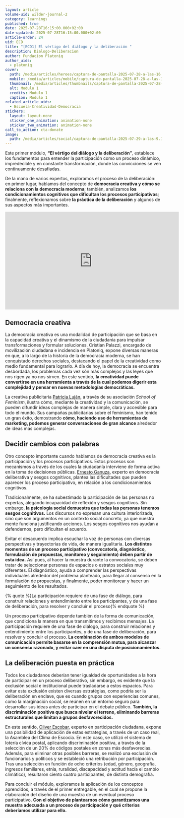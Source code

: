 ```yaml
---
layout: article
volume-uid: wilder-journal-2
category: learnings
published: true
date: 2025-07-28T16:15:00.000+02:00
date-updated: 2025-07-28T16:15:00.000+02:00
article-order: 24
uid: ECD
title: "[ECD1] El vértigo del diálogo y la deliberación "
description: Dialogo-Deliberacion
author: Fundacion Platoniq
author_uids:
  - platoniq
cover:
  path: /media/articles/heroes/captura-de-pantalla-2025-07-28-a-las-16.20.54.png
  mobile: /media/articles/mobile/captura-de-pantalla-2025-07-28-a-las-16.20.54.png
  thumbnail: /media/articles/thumbnails/captura-de-pantalla-2025-07-28-a-las-16.20.54.png
  alt: Modulo 1
  credits: Modulo 1
  caption: Modulo 1
related_article_uids:
  - Escuela-Creatividad-Democracia
stickers:
  layout: layout-none
  sticker_one_animation: animation-none
  sticker_two_animation: animation-none
call_to_action: cta-donate
image:
  path: /media/articles/social/captura-de-pantalla-2025-07-29-a-las-9.15.41.png
---
```

Este primer módulo, **“El vértigo del diálogo y la deliberación”***,* establece los fundamentos para entender la participación como un proceso dinámico, impredecible y en constante transformación, donde las convicciones se ven continuamente desafiadas. 

De la mano de varios expertos, exploramos el proceso de la deliberación: en primer lugar, hablamos del concepto de **democracia creativa y cómo se relaciona con la democracia moderna**; también, analizamos **los condicionamientos cognitivos que dificultan los procesos participativos**; finalmente, reflexionamos sobre **la práctica de la deliberación** y algunos de sus aspectos más importantes.

<iframe width="560" height="315" src="https://www.youtube.com/embed/H6WreQY9wpI?si=LMK_LqP_ORGcPZRB" title="YouTube video player" frameborder="0" allow="accelerometer; autoplay; clipboard-write; encrypted-media; gyroscope; picture-in-picture; web-share" referrerpolicy="strict-origin-when-cross-origin" allowfullscreen></iframe>

## **Democracia creativa**

La democracia creativa es una modalidad de participación que se basa en la capacidad creativa y el dinamismo de la ciudadanía para impulsar transformaciones y formular soluciones. Cristian Palazzi, encargado de movilización ciudadana e incidencia en Platoniq, expone diversas maneras en que, a lo largo de la historia de la democracia moderna, se han conquistado derechos sociales, destacando el papel de la creatividad como medio fundamental para lograrlo. A día de hoy, la democracia se encuentra desbordada, los problemas cada vez són más complejos y las leyes que nos rigen ya no nos sirven. En este sentido, **la creatividad puede convertirse en una herramienta a través de la cual podemos digerir esta complejidad y pensar en nuevas metodologías democráticas.**

La creativa publicitaria [Patricia Luján](https://journal.platoniq.net/es/wilder-journal-2/interviews/patricia-lujan/), a través de su asociación *School of Feminism*, ilustra cómo, mediante la creatividad y la comunicación, se pueden difundir ideas complejas de manera simple, clara y accesible para todo el mundo. Sus campañas publicitarias sobre el feminismo, han tenido un gran éxito, demostrando **cómo, haciendo uso de herramientas de marketing, podemos generar conversaciones de gran alcance** alrededor de ideas más complejas. 

## **Decidir cambios con palabras**

Otro concepto importante cuando hablamos de democracia creativa es la participación y los procesos participativos. Estos procesos son mecanismos a través de los cuales la ciudadanía interviene de forma activa en la toma de decisiones públicas. [Ernesto Ganuza](https://journal.platoniq.net/es/wilder-journal-2/interviews/Ernesto-Ganuza/), experto en democracia deliberativa y sesgos cognitivos, plantea las dificultades que pueden aparecer los proceso participativo, en relación a los condicionamientos cognitivos. 

Tradicionalmente, se ha subestimado la participación de las personas no expertas, alegando incapacidad de reflexión y sesgos cognitivos. Sin embargo, **la psicología social demuestra que todas las personas tenemos sesgos cognitivos.** Los discursos no expresan una cultura interiorizada, sino que son argumentos en un contexto social concreto, ya que nuestra mente funciona justificando acciones. Los sesgos cognitivos nos ayudan a defendernos, pero dificultan el acuerdo.

Evitar el desacuerdo implica escuchar la voz de personas con diversas perspectivas y trayectorias de vida, de manera igualitaria. **Los distintos momentos de un proceso participativo (convocatoria, diagnóstico, formulación de propuestas, monitoreo y seguimiento) deben partir de esta idea.** Así pues, al hacer la muestra durante la convocatoria, se deben tratar de seleccionar personas de espacios o estratos sociales muy diferentes. El diagnóstico, ayuda a comprender las perspectivas individuales alrededor del problema planteado, para llegar al consenso en la formulación de propuestas, y finalmente, poder monitorear y hacer un seguimiento de los resultados. 

{% quote %}La participación requiere de una fase de diálogo, para construir relaciones y entendimiento entre los participantes, y de una fase de deliberación, para resolver y concluir el proceso{% endquote %}

Un proceso participativo depende también de la forma de comunicación, que condiciona la manera en que transmitimos y recibimos mensajes. La participación requiere de una fase de diálogo, para construir relaciones y entendimiento entre los participantes, y de una fase de deliberación, para resolver y concluir el proceso. **La combinación de ambos modelos de comunicación permite basarse en la comprensión mutua, para alcanzar un consenso razonado, y evitar caer en una disputa de posicionamientos.**

## **La deliberación puesta en práctica**

Todos los ciudadanos deberían tener igualdad de oportunidades a la hora de participar en un proceso deliberativo, sin embargo, es evidente que la exclusión social e institucional puede trasladarse a estos espacios. Para evitar esta exclusión existen diversas estratégias, como podría ser la deliberación en enclave, que es cuando grupos con experiencias comunes, como la marginación social, se reúnen en un entorno seguro para desarrollar sus ideas antes de participar en el debate público. **También, la discriminación positiva que busca nivelar el terreno, eliminando barreras estructurales que limitan a grupos desfavorecidos.**

En este sentido, [Oliver Escobar](https://journal.platoniq.net/es/wilder-journal-1/interviews/oliver-escobar/), experto en participación ciudadana, expone una posibilidad de aplicación de estas estrategias, a través de un caso real, la Asamblea del Clima de Escocia. En este caso, se utilizó el sistema de lotería cívica postal, aplicando discriminación positiva, a través de la selección de un 20% de códigos postales en zonas más desfavorecias. Además, para eliminar otras posibles barreras, se realizó una exclusión de funcionarios y políticos y se estableció una retribución por participación. Tras una selección en función de ocho criterios (edad, género, geografía, ingresos familiares, etnia, ruralidad, discapacidad y actitud hacía el cambio climático), resultaron ciento cuatro participantes, de distinta demografía. 

Para concluir el módulo, exploramos la aplicación de los conceptos aprendidos, a través de el primer entregable, en el cual se propone la elaboración del diseño de una muestra de un eventual proceso participativo. **Con el objetivo de plantearnos cómo garantizamos una muestra adecuada a un proceso de participación y qué criterios deberíamos utilizar para ello.**
